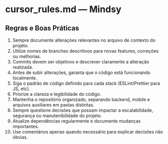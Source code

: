 # cursor_rules.md — Mindsy

## Regras e Boas Práticas

1. Sempre documente alterações relevantes no arquivo de contexto do projeto.
2. Utilize nomes de branches descritivos para novas features, correções ou melhorias.
3. Commits devem ser objetivos e descrever claramente a alteração realizada.
4. Antes de subir alterações, garanta que o código está funcionando localmente.
5. Siga o padrão de código definido para cada stack (ESLint/Prettier para JS, etc).
6. Priorize a clareza e legibilidade do código.
7. Mantenha o repositório organizado, separando backend, mobile e arquivos auxiliares em pastas distintas.
8. Sempre questione decisões que possam impactar a escalabilidade, segurança ou manutenibilidade do projeto.
9. Atualize dependências regularmente e documente mudanças importantes.
10. Use comentários apenas quando necessário para explicar decisões não óbvias. 